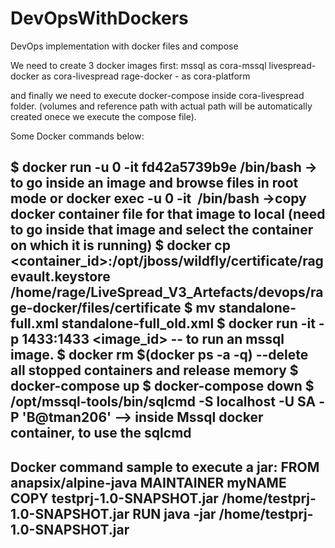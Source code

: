 # DevOpsWithDockers
DevOps implementation with docker files and compose

We need to create 3 docker images first:
mssql as cora-mssql
livespread-docker as cora-livespread
rage-docker - as cora-platform

and finally we need to execute docker-compose inside cora-livespread folder. (volumes and reference 
path with actual path will be automatically created onece we execute the compose file).

Some Docker commands below:

$ docker run -u 0 -it fd42a5739b9e  /bin/bash -> to go inside an image and browse files in root mode 
or docker exec -u 0 -it <image id> /bin/bash
->copy docker container file for that image to local (need to go inside that image and select the container on which it is running)
$ docker cp <container_id>:/opt/jboss/wildfly/certificate/ragevault.keystore /home/rage/LiveSpread_V3_Artefacts/devops/rage-docker/files/certificate
$ mv standalone-full.xml standalone-full_old.xml
$ docker run -it -p 1433:1433 <image_id> -- to run an mssql image.
$ docker rm $(docker ps -a -q) --delete all stopped containers and release memory
$ docker-compose up 
$ docker-compose down
$ /opt/mssql-tools/bin/sqlcmd -S localhost -U SA -P 'B@tman206' --> inside Mssql docker container, to use the sqlcmd  
------------------------------------------------
Docker command sample to execute a jar:
FROM anapsix/alpine-java
MAINTAINER myNAME 
COPY testprj-1.0-SNAPSHOT.jar /home/testprj-1.0-SNAPSHOT.jar
RUN java -jar /home/testprj-1.0-SNAPSHOT.jar
---------------------------------------

